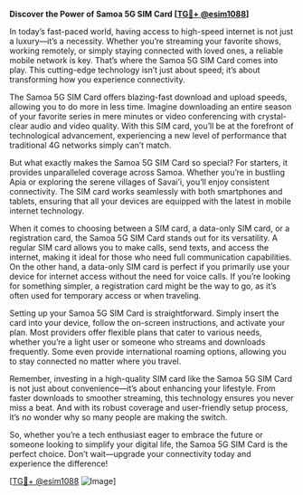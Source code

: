 **Discover the Power of Samoa 5G SIM Card [[TG💪+ @esim1088](https://t.me/s/esim1088)]**

In today’s fast-paced world, having access to high-speed internet is not just a luxury—it’s a necessity. Whether you’re streaming your favorite shows, working remotely, or simply staying connected with loved ones, a reliable mobile network is key. That’s where the Samoa 5G SIM Card comes into play. This cutting-edge technology isn’t just about speed; it’s about transforming how you experience connectivity.

The Samoa 5G SIM Card offers blazing-fast download and upload speeds, allowing you to do more in less time. Imagine downloading an entire season of your favorite series in mere minutes or video conferencing with crystal-clear audio and video quality. With this SIM card, you’ll be at the forefront of technological advancement, experiencing a new level of performance that traditional 4G networks simply can’t match.

But what exactly makes the Samoa 5G SIM Card so special? For starters, it provides unparalleled coverage across Samoa. Whether you’re in bustling Apia or exploring the serene villages of Savai’i, you’ll enjoy consistent connectivity. The SIM card works seamlessly with both smartphones and tablets, ensuring that all your devices are equipped with the latest in mobile internet technology.

When it comes to choosing between a SIM card, a data-only SIM card, or a registration card, the Samoa 5G SIM Card stands out for its versatility. A regular SIM card allows you to make calls, send texts, and access the internet, making it ideal for those who need full communication capabilities. On the other hand, a data-only SIM card is perfect if you primarily use your device for internet access without the need for voice calls. If you’re looking for something simpler, a registration card might be the way to go, as it’s often used for temporary access or when traveling.

Setting up your Samoa 5G SIM Card is straightforward. Simply insert the card into your device, follow the on-screen instructions, and activate your plan. Most providers offer flexible plans that cater to various needs, whether you’re a light user or someone who streams and downloads frequently. Some even provide international roaming options, allowing you to stay connected no matter where you travel.

Remember, investing in a high-quality SIM card like the Samoa 5G SIM Card is not just about convenience—it’s about enhancing your lifestyle. From faster downloads to smoother streaming, this technology ensures you never miss a beat. And with its robust coverage and user-friendly setup process, it’s no wonder why so many people are making the switch.

So, whether you’re a tech enthusiast eager to embrace the future or someone looking to simplify your digital life, the Samoa 5G SIM Card is the perfect choice. Don’t wait—upgrade your connectivity today and experience the difference!

[[TG💪+ @esim1088](https://t.me/s/esim1088) ![Image](https://i.postimg.cc/Y0z9fWf4/image.png)]
